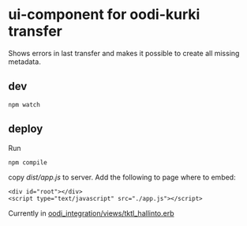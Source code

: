 # ui-component for oodi-kurki transfer

Shows errors in last transfer and makes it possible to create all missing metadata.

## dev

```npm watch```

## deploy

Run

```npm compile```

copy _dist/app.js_ to server. Add the following to page where to embed:

```
<div id="root"></div>
<script type="text/javascript" src="./app.js"></script>
```

Currently in [oodi_integration/views/tktl_hallinto.erb](https://github.com/UniversityOfHelsinkiCS/opetushallinto/blob/master/oodi_integration/views/tktl_hallinto.erb)